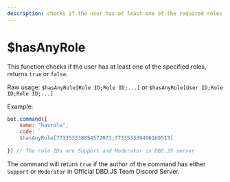 ```yaml
---
description: checks if the user has at least one of the required roles
---
```


# $hasAnyRole

This function checks if the user has at least one of the specified roles, returns `true` or `false`.

Raw usage: `$hasAnyRole[Role ID;Role ID;...]` or `$hasAnyRole[User ID;Role ID;Role ID;...]`

Example:

```javascript
bot.command({
    name: "hasrole",
    code: `
    $hasAnyRole[773353338854572073;773353339496169513]
    `
}) // The role IDs are Support and Moderator in DBD.JS server
```

The command will return `true` if the author of the command has either `Support` or `Moderator` in Official DBD.JS Team Discord Server.

